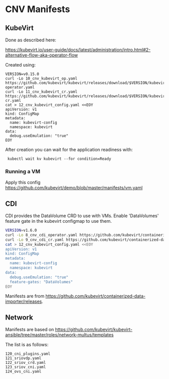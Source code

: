 # CNV Manifests

## KubeVirt

Done as described here:

https://kubevirt.io/user-guide/docs/latest/administration/intro.html#2-alternative-flow-aka-operator-flow

Created using:

```
VERSION=v0.15.0
curl -Lo 10_cnv_kubevirt_op.yaml https://github.com/kubevirt/kubevirt/releases/download/$VERSION/kubevirt-operator.yaml
curl -Lo 11_cnv_kubevirt_cr.yaml https://github.com/kubevirt/kubevirt/releases/download/$VERSION/kubevirt-cr.yaml
cat > 12_cnv_kubevirt_config.yaml <<EOY
apiVersion: v1
kind: ConfigMap
metadata:
  name: kubevirt-config
  namespace: kubevirt
data:
  debug.useEmulation: "true"
EOY
```

After creation you can wait for the application readiness with:

```
 kubectl wait kv kubevirt --for condition=Ready
```


### Running a VM

Apply this config https://github.com/kubevirt/demo/blob/master/manifests/vm.yaml


## CDI

CDI provides the DataVolume CRD to use with VMs.  Enable 'DataVolumes' feature
gate in the kubevirt configmap to use them.

```bash
VERSION=v1.6.0
curl -Lo 8_cnv_cdi_operator.yaml https://github.com/kubevirt/containerized-data-importer/releases/download/$VERSION/cdi-operator.yaml
curl -Lo 9_cnv_cdi_cr.yaml https://github.com/kubevirt/containerized-data-importer/releases/download/$VERSION/cdi-operator-cr.yaml
cat > 12_cnv_kubevirt_config.yaml <<EOY
apiVersion: v1
kind: ConfigMap
metadata:
  name: kubevirt-config
  namespace: kubevirt
data:
  debug.useEmulation: "true"
  feature-gates: "DataVolumes"
EOY
```

Manifests are from https://github.com/kubevirt/containerized-data-importer/releases.

## Network

Manifests are based on https://github.com/kubevirt/kubevirt-ansible/tree/master/roles/network-multus/templates

The list is as follows:

```
120_cni_plugins.yaml
121_sriovdp.yaml
122_sriov_crd.yaml
123_sriov_cni.yaml
124_ovs_cni.yaml
```
